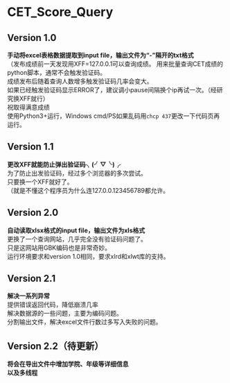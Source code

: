 # CET_Score_Query

## Version 1.0

**手动将excel表格数据提取到input file，输出文件为“-”隔开的txt格式</br>**
（发布成绩前一天发现用XFF=127.0.0.1可以查询成绩。
用来批量查询CET成绩的python脚本，通常不会触发验证码。</br>
成绩发布后随着查询人数增多触发验证码几率会变大。</br>
如果已经触发验证码显示ERROR了，建议调小pause间隔换个ip再试一次。（经研究换XFF就行）</br>
祝取得满意成绩</br>
使用Python3+运行，Windows cmd/PS如果乱码用`chcp 437`更改一下代码页再运行。</br>

## Version 1.1

**更改XFF就能防止弹出验证码╮(╯▽╰)╭</br>**
为了防止出发验证码，经过多个浏览器的多次尝试。</br>
只要换一个XFF就好了。</br>
（就是不懂这个程序员为什么连127.0.0.123456789都允许。</br>

## Version 2.0

**自动读取xlsx格式的input file，输出文件为xls格式</br>**
更换了一个查询网站，几乎完全没有验证码问题了。</br>
只是这网站用GBK编码也是非常奇妙。</br>
运行环境要求和version 1.0相同，要求xlrd和xlwt库的支持。</br>

## Version 2.1
**解决一系列异常</br>**
提供错误返回代码，降低崩溃几率</br>
解决数据源的一些问题，主要为编码问题。</br>
分割输出文件，解决excel文件行数过多写入失败的问题。</br>

## Version 2.2（待更新）

**将会在导出文件中增加学院、年级等详细信息</br>**
**以及多线程</br>**
